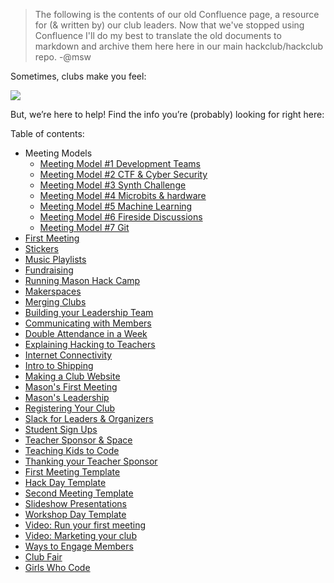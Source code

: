 > The following is the contents of our old Confluence page, a resource for (& written by) our club leaders. Now that we've stopped using Confluence I'll do my best to translate the old documents to markdown and archive them here here in our main hackclub/hackclub repo. -@msw

Sometimes, clubs make you feel:

![](https://cloud-iok6gwa5x.vercel.app/0image__1_.png)

But, we’re here to help! Find the info you’re (probably) looking for right here:

Table of contents:
- Meeting Models
  - [Meeting Model #1 Development Teams](meeting_models/development-teams.md.md)
  - [Meeting Model #2 CTF & Cyber Security](meeting_models/ctfs.md)
  - [Meeting Model #3 Synth Challenge](meeting_models/synth-challenge.md)
  - [Meeting Model #4 Microbits & hardware](meeting_models/hardware.md)
  - [Meeting Model #5 Machine Learning](meeting_models/ml-intro.md)
  - [Meeting Model #6 Fireside Discussions](meeting_models/fireside-discussions.md)
  - [Meeting Model #7 Git](meeting_models/git.md)
- [First Meeting](first-meeting.md)
- [Stickers](stickers.md)
- [Music Playlists](playlists.md)
- [Fundraising](fundraising.md)
- [Running Mason Hack Camp](hack-camps.md)
- [Makerspaces](makerspaces.md)
- [Merging Clubs](Advice-on-Merging-Clubs.md)
- [Building your Leadership Team](Building-Your-Leadership-Team.md)
- [Communicating with Members](Communicating-with-Members.md)
- [Double Attendance in a Week](Doubling-Attendance-in-a-Week.md)
- [Explaining Hacking to Teachers](Explaining-Hack-Club-and-hacking-to-teachers-and-admins.md)
- [Internet Connectivity](Internet-Connectivity.md)
- [Intro to Shipping](Introduction-to-Shipping.md)
- [Making a Club Website](Making-a-Club-Website-(@lachlanjc).md)
- [Mason's First Meeting](Mason-Hack-Club's-First-Meeting-Write-up-(@margeson.jack).md)
- [Mason's Leadership](Mason's-Leadership-Structure-(@megan).md)
- [Registering Your Club](Registering-Your-Club.md)
- [Slack for Leaders & Organizers](Slack-for-Leaders-&-Organizers-(@megan).md)
- [Student Sign Ups](Student-Sign-ups.md)
- [Teacher Sponsor & Space](Teacher-Sponsor-and-Space.md)
- [Teaching Kids to Code](Teaching-Kids-to-Code.md)
- [Thanking your Teacher Sponsor](Thanking-your-Teacher-Sponsor-(@itsmingjie).md)
- [First Meeting Template](Traditional-First-Meeting-Template.md)
- [Hack Day Template](Traditional-Hack-Days.md)
- [Second Meeting Template](Traditional-Second-Meeting-Template.md)
- [Slideshow Presentations](Traditional-Slideshow-Presentations.md)
- [Workshop Day Template](Traditional-Workshop-Days.md)
- [Video: Run your first meeting](Video%20-How-to-run-your-first-club-meeting-(@itsmingjie).md)
- [Video: Marketing your club](Video%20-Marketing-for-your-club-(@megan).md)
- [Ways to Engage Members](Ways-to-Engage-Members-for-the-First-Time.md)
- [Club Fair](Westborough's-Club-Fair.md)
- [Girls Who Code](What-if-there's-already-a-Girls-Who-Code-at-my-school%20.md)